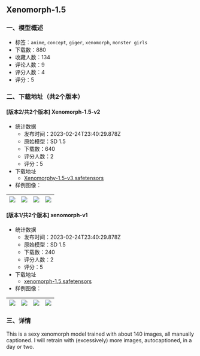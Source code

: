 ## Xenomorph-1.5
### 一、模型概述

- 标签：`anime`, `concept`, `giger`, `xenomorph`, `monster girls`
- 下载数：880
- 收藏人数：134
- 评论人数：9
- 评分人数：4
- 评分：5

### 二、下载地址（共2个版本）

#### [版本2/共2个版本] Xenomorph-1.5-v2

- 统计数据
  - 发布时间：2023-02-24T23:40:29.878Z
  - 原始模型：SD 1.5
  - 下载数：640
  - 评分人数：2
  - 评分：5
- 下载地址
  - [Xenomorphy-1.5-v3.safetensors](https://civitai.com/api/download/models/14562)
- 样例图像：

| <img src="https://image.civitai.com/xG1nkqKTMzGDvpLrqFT7WA/73b23ebc-d7ca-4844-638c-f337cd0ae900/width=450/142574.jpeg" /> | <img src="https://image.civitai.com/xG1nkqKTMzGDvpLrqFT7WA/e803bc62-5673-4e84-f45a-d80152152b00/width=450/142573.jpeg" /> | <img src="https://image.civitai.com/xG1nkqKTMzGDvpLrqFT7WA/cbbb4303-d2e0-48b6-1bf9-e5d58aa6a300/width=450/142572.jpeg" /> | <img src="https://image.civitai.com/xG1nkqKTMzGDvpLrqFT7WA/3db4e7c2-2aed-495f-b238-01f8e0662000/width=450/142571.jpeg" /> |
| ---- | ---- | ---- | ---- |

#### [版本1/共2个版本] xenomorph-v1

- 统计数据
  - 发布时间：2023-02-24T23:40:29.878Z
  - 原始模型：SD 1.5
  - 下载数：240
  - 评分人数：2
  - 评分：5
- 下载地址
  - [xenomorph-1.5.safetensors](https://civitai.com/api/download/models/11997)
- 样例图像：

| <img src="https://image.civitai.com/xG1nkqKTMzGDvpLrqFT7WA/16573977-1a2a-41aa-045b-d10d087faf00/width=450/114920.jpeg" /> | <img src="https://image.civitai.com/xG1nkqKTMzGDvpLrqFT7WA/ca45a850-5056-4ab5-b3d0-7a9a5c6d7500/width=450/114926.jpeg" /> | <img src="https://image.civitai.com/xG1nkqKTMzGDvpLrqFT7WA/c84bdc31-43de-418f-7a45-90a3e60e0600/width=450/114925.jpeg" /> | <img src="https://image.civitai.com/xG1nkqKTMzGDvpLrqFT7WA/5bf6ad2f-bd25-4d3c-b3b9-70b02085c300/width=450/114924.jpeg" /> |
| ---- | ---- | ---- | ---- |


### 三、详情
<p>This is a sexy xenomorph model trained with about 140 images, all manually captioned. I will retrain with (excessively) more images, autocaptioned, in a day or two.</p>